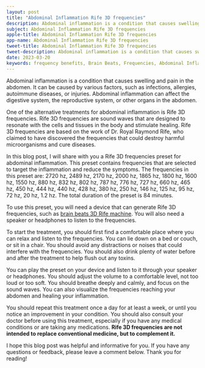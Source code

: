 ```yaml
---
layout: post
title: "Abdominal Inflammation Rife 3D frequencies"
description: Abdominal inflammation is a condition that causes swelling and pain in the abdomen. It can be caused by various factors, such as infections, allergies, autoimmune diseases, or injuries. Abdominal inflammation can affect the digestive system, the reproductive system, or other organs in the abdomen. 
subject: Abdominal Inflammation Rife 3D frequencies
apple-title: Abdominal Inflammation Rife 3D frequencies
app-name: Abdominal Inflammation Rife 3D frequencies
tweet-title: Abdominal Inflammation Rife 3D frequencies
tweet-description: Abdominal inflammation is a condition that causes swelling and pain in the abdomen. It can be caused by various factors, such as infections, allergies, autoimmune diseases, or injuries. Abdominal inflammation can affect the digestive system, the reproductive system, or other organs in the abdomen.
date: 2023-03-20
keywords: frequency benefits, Brain Beats, Frequencies, Abdominal Inflammation Rife 3D frequencies, Brain wave entrainment, sound therapy
---
```


Abdominal inflammation is a condition that causes swelling and pain in the abdomen. It can be caused by various factors, such as infections, allergies, autoimmune diseases, or injuries. Abdominal inflammation can affect the digestive system, the reproductive system, or other organs in the abdomen.

One of the alternative treatments for abdominal inflammation is Rife 3D frequencies. Rife 3D frequencies are sound waves that are designed to resonate with the cells and tissues in the body and stimulate healing. Rife 3D frequencies are based on the work of Dr. Royal Raymond Rife, who claimed to have discovered the frequencies that could destroy harmful microorganisms and cure diseases.

In this blog post, I will share with you a Rife 3D frequencies preset for abdominal inflammation. This preset contains frequencies that are selected to target the inflammation and reduce the symptoms. The frequencies in this preset are: 2720 hz, 2489 hz, 2170 hz, 2000 hz, 1865 hz, 1800 hz, 1600 hz, 1550 hz, 880 hz, 832 hz, 802 hz, 787 hz, 776 hz, 727 hz, 660 hz, 465 hz, 450 hz, 444 hz, 440 hz, 428 hz, 380 hz, 250 hz, 146 hz, 125 hz, 95 hz, 72 hz, 20 hz, 1.2 hz. The total duration of the preset is 84 minutes.

To use this preset, you will need a device that can generate Rife 3D frequencies, such as [brain beats 3D Rife machine](https://brain-beats.in/3d-rife-machine.html). You will also need a speaker or headphones to listen to the frequencies. 

To start the treatment, you should first find a comfortable place where you can relax and listen to the frequencies. You can lie down on a bed or couch, or sit in a chair. You should avoid any distractions or noises that could interfere with the frequencies. You should also drink plenty of water before and after the treatment to help flush out any toxins.

You can play the preset on your device and listen to it through your speaker or headphones. You should adjust the volume to a comfortable level, not too loud or too soft. You should breathe deeply and calmly, and focus on the sound waves. You can also visualize the frequencies reaching your abdomen and healing your inflammation.

You should repeat this treatment once a day for at least a week, or until you notice an improvement in your condition. You should also consult your doctor before using this treatment, especially if you have any medical conditions or are taking any medications. **Rife 3D frequencies are not intended to replace conventional medicine, but to complement it.**

I hope this blog post was helpful and informative for you. If you have any questions or feedback, please leave a comment below. Thank you for reading!